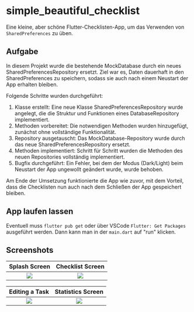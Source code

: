 # simple_beautiful_checklist

Eine kleine, aber schöne Flutter-Checklisten-App, um das Verwenden von `SharedPreferences` zu üben.

## Aufgabe

In diesem Projekt wurde die bestehende MockDatabase durch ein neues SharedPreferencesRepository ersetzt. Ziel war es, Daten dauerhaft in den SharedPreferences zu speichern, sodass sie auch nach einem Neustart der App erhalten bleiben.

Folgende Schritte wurden durchgeführt:

1. Klasse erstellt: Eine neue Klasse SharedPreferencesRepository wurde angelegt, die die Struktur und Funktionen eines DatabaseRepository implementiert.
2. Methoden vorbereitet: Die notwendigen Methoden wurden hinzugefügt, zunächst ohne vollständige Funktionalität.
3. Repository ausgetauscht: Das MockDatabase-Repository wurde durch das neue SharedPreferencesRepository ersetzt.
4. Methoden implementiert: Schritt für Schritt wurden die Methoden des neuen Repositories vollständig implementiert.
5. Bugfix durchgeführt: Ein Fehler, bei dem der Modus (Dark/Light) beim Neustart der App ungewollt geändert wurde, wurde behoben.

Am Ende der Umsetzung funktionierte die App wie zuvor, mit dem Vorteil, dass die Checklisten nun auch nach dem Schließen der App gespeichert bleiben. 

## App laufen lassen

Eventuell muss `flutter pub get` oder über VSCode `Flutter: Get Packages` ausgeführt werden.
Dann kann man in der `main.dart` auf "run" klicken.

## Screenshots

Splash Screen                  |  Checklist Screen
:--------------------------------:|:-------------------------:
![](screenshots/splash.png)  |  ![](screenshots/task_list.png)

Editing a Task           |  Statistics Screen
:--------------------------------:|:-------------------------:
![](screenshots/edit_task.png)  |  ![](screenshots/task_stats.png)
